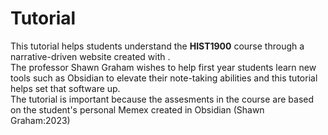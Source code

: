 # Tutorial
This tutorial helps students understand the **HIST1900** course through a narrative-driven website created with .  
The professor Shawn Graham wishes to help first year students learn new tools such as Obsidian to elevate their note-taking abilities and this tutorial helps set that software up.  
The tutorial is important because the assesments in the course are based on the student's personal Memex created in Obsidian (Shawn Graham:2023)
